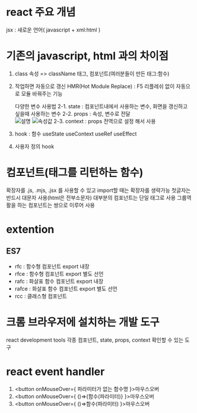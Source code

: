 # react 주요 개념
jsx : 새로운 언어( javascript + xml:html )


# 기존의 javascript, html 과의 차이점 
1. class 속성 => className 
    태그, 컴포넌트(여러분들이 만든 태그:함수)
2. 작업하면 자동으로 갱신
    HMR(Hot Module Replace) : F5 리플레쉬 없이 자동으로 모듈 바꿔주는 기능 

    다양한 변수 사용법 
    2-1. state : 컴포넌트내에서 사용하는 변수, 화면을 갱신하고 싶을때 사용하는 변수
    2-2. props : 속성, 변수로 전달  
    <img src="경로"  alt="설명" class="img" id="img" data-title="설명">
    <Img title="속성값">
    2-3. context : props 전역으로 설정 해서 사용 

3. hook : 함수
   useState
   useContext
   useRef
   useEffect
4. 사용자 정의 hook   

# 컴포넌트(태그를 리턴하는 함수)
확장자를 .js,  .mjs, .jsx 를 사용할 수 있고 
import할 때는 확장자를 생략가능
첫글자는 반드시 대문자 사용(html은 전부소문자)
대부분의 컴포넌트는 단일 태그로 사용
그룹역활을 하는 컴포넌트는 쌍으로 이루어 사용

# extention
##    ES7

- rfc : 함수형 컴포넌트 export 내장
- rfce : 함수형 컴포넌트 export 별도 선언
- rafc : 화살표 함수 컴포넌트 export 내장
- rafce : 화살표 함수 컴포넌트 export 별도 선언
- rcc : 클래스형 컴포넌트

# 크롬 브라우저에 설치하는 개발 도구 
react development tools
각종 컴포넌트, state, props, context 확인할 수 있는 도구 

# react event handler 
1. <button onMouseOver={ 파라미터가 없는 함수명 }>마우스오버</button>
2. <button onMouseOver={ ()=>{함수(파라미터)} }>마우스오버</button>
2. <button onMouseOver={ ()=>함수(파라미터) }>마우스오버</button>